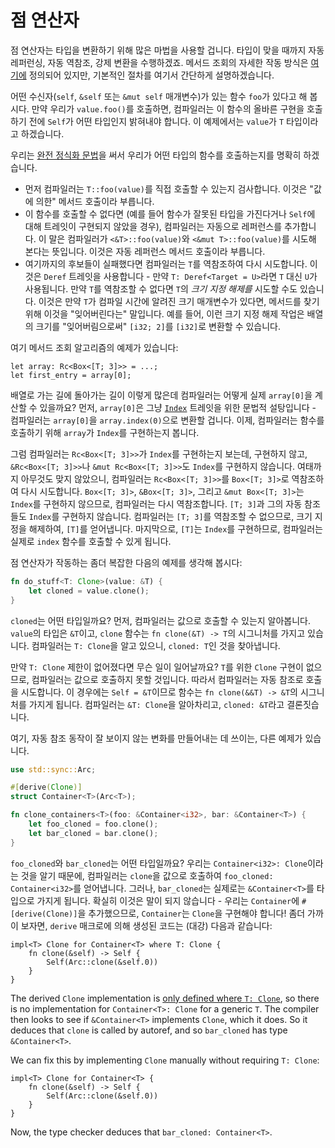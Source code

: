 # 점 연산자

점 연산자는 타입을 변환하기 위해 많은 마법을 사용할 겁니다. 타입이 맞을 때까지 자동 레퍼런싱, 자동 역참조, 강제 변환을 수행하겠죠. 메서드 조회의 자세한 작동 방식은 [여기에][method_lookup] 정의되어 있지만, 기본적인 절차를 여기서 간단하게 설명하겠습니다.

어떤 수신자(`self`, `&self` 또는 `&mut self` 매개변수)가 있는 함수 `foo`가 있다고 해 봅시다. 만약 우리가 `value.foo()`를 호출하면, 컴파일러는 이 함수의 올바른 구현을 호출하기 전에 `Self`가 어떤 타입인지 밝혀내야 합니다. 이 예제에서는 `value`가 `T` 타입이라고 하겠습니다.

우리는 [완전 정식화 문법][fqs]을 써서 우리가 어떤 타입의 함수를 호출하는지를 명확히 하겠습니다.

- 먼저 컴파일러는 `T::foo(value)`를 직접 호출할 수 있는지 검사합니다. 이것은 "값에 의한" 메서드 호출이라 부릅니다.
- 이 함수를 호출할 수 없다면 (예를 들어 함수가 잘못된 타입을 가진다거나 `Self`에 대해 트레잇이 구현되지 않았을 경우), 컴파일러는 자동으로 레퍼런스를 추가합니다. 이 말은 컴파일러가 `<&T>::foo(value)`와 `<&mut T>::foo(value)`를 시도해 본다는 뜻입니다. 이것은 자동 레퍼런스 메서드 호출이라 부릅니다.
- 여기까지의 후보들이 실패했다면 컴파일러는 `T`를 역참조하여 다시 시도합니다. 이것은 `Deref` 트레잇을 사용합니다 - 만약 `T: Deref<Target = U>`라면 `T` 대신 `U`가 사용됩니다. 만약 `T`를 역참조할 수 없다면 `T`의 _크기 지정 해제를_ 시도할 수도 있습니다. 이것은 만약 `T`가 컴파일 시간에 알려진 크기 매개변수가 있다면, 메서드를 찾기 위해 이것을 "잊어버린다는" 말입니다. 예를 들어, 이런 크기 지정 해제 작업은 배열의 크기를 "잊어버림으로써" `[i32; 2]`를 `[i32]`로 변환할 수 있습니다.


여기 메서드 조회 알고리즘의 예제가 있습니다:

```rust,ignore
let array: Rc<Box<[T; 3]>> = ...;
let first_entry = array[0];
```

배열로 가는 길에 돌아가는 길이 이렇게 많은데 컴파일러는 어떻게 실제 `array[0]`을 계산할 수 있을까요? 먼저, `array[0]`은 그냥 [`Index`][index] 트레잇을 위한 문법적 설탕입니다 - 컴파일러는 `array[0]`을 `array.index(0)`으로 변환할 겁니다. 
이제, 컴파일러는 함수를 호출하기 위해 `array`가 `Index`를 구현하는지 봅니다.

그럼 컴파일러는 `Rc<Box<[T; 3]>>`가 `Index`를 구현하는지 보는데, 구현하지 않고, `&Rc<Box<[T; 3]>>`나 `&mut Rc<Box<[T; 3]>>`도 `Index`를 구현하지 않습니다. 
여태까지 아무것도 맞지 않았으니, 컴파일러는 `Rc<Box<[T; 3]>>`를 `Box<[T; 3]>`로 역참조하여 다시 시도합니다. `Box<[T; 3]>`, `&Box<[T; 3]>`, 그리고 `&mut Box<[T; 3]>`는 `Index`를 구현하지 않으므로, 
컴파일러는 다시 역참조합니다. `[T; 3]`과 그의 자동 참조들도 `Index`를 구현하지 않습니다. 컴파일러는 `[T; 3]`를 역참조할 수 없으므로, 크기 지정을 해제하여, `[T]`를 얻어냅니다. 마지막으로, `[T]`는 `Index`를 구현하므로, 
컴파일러는 실제로 `index` 함수를 호출할 수 있게 됩니다.

점 연산자가 작동하는 좀더 복잡한 다음의 예제를 생각해 봅시다:

```rust
fn do_stuff<T: Clone>(value: &T) {
    let cloned = value.clone();
}
```

`cloned`는 어떤 타입일까요? 먼저, 컴파일러는 값으로 호출할 수 있는지 알아봅니다. `value`의 타입은 `&T`이고, `clone` 함수는 `fn clone(&T) -> T`의 시그니처를 가지고 있습니다. 컴파일러는 `T: Clone`을 알고 있으니, 
`cloned: T`인 것을 찾아냅니다.

만약 `T: Clone` 제한이 없어졌다면 무슨 일이 일어날까요? `T`를 위한 `Clone` 구현이 없으므로, 컴파일러는 값으로 호출하지 못할 것입니다. 따라서 컴파일러는 자동 참조로 호출을 시도합니다. 이 경우에는 `Self = &T`이므로 
함수는 `fn clone(&&T) -> &T`의 시그니처를 가지게 됩니다. 컴파일러는 `&T: Clone`을 알아차리고, `cloned: &T`라고 결론짓습니다.

여기, 자동 참조 동작이 잘 보이지 않는 변화를 만들어내는 데 쓰이는, 다른 예제가 있습니다.

```rust
use std::sync::Arc;

#[derive(Clone)]
struct Container<T>(Arc<T>);

fn clone_containers<T>(foo: &Container<i32>, bar: &Container<T>) {
    let foo_cloned = foo.clone();
    let bar_cloned = bar.clone();
}
```

`foo_cloned`와 `bar_cloned`는 어떤 타입일까요? 우리는 `Container<i32>: Clone`이라는 것을 알기 때문에, 컴파일러는 `clone`을 값으로 호출하여 `foo_cloned: Container<i32>`를 얻어냅니다. 그러나, 
`bar_cloned`는 실제로는 `&Container<T>`를 타입으로 가지게 됩니다. 확실히 이것은 말이 되지 않습니다 - 우리는 `Container`에 `#[derive(Clone)]`을 추가했으므로, `Container`는 `Clone`을 구현해야 합니다! 
좀더 가까이 보자면, `derive` 매크로에 의해 생성된 코드는 (대강) 다음과 같습니다:

```rust,ignore
impl<T> Clone for Container<T> where T: Clone {
    fn clone(&self) -> Self {
        Self(Arc::clone(&self.0))
    }
}
```



The derived `Clone` implementation is [only defined where `T: Clone`][clone],
so there is no implementation for `Container<T>: Clone` for a generic `T`.
The compiler then looks to see if `&Container<T>` implements `Clone`, which it does.
So it deduces that `clone` is called by autoref, and so `bar_cloned` has type
`&Container<T>`.

We can fix this by implementing `Clone` manually without requiring `T: Clone`:

```rust,ignore
impl<T> Clone for Container<T> {
    fn clone(&self) -> Self {
        Self(Arc::clone(&self.0))
    }
}
```

Now, the type checker deduces that `bar_cloned: Container<T>`.

[fqs]: https://doc.rust-lang.org/book/ch19-03-advanced-traits.html#fully-qualified-syntax-for-disambiguation-calling-methods-with-the-same-name
[method_lookup]: https://rustc-dev-guide.rust-lang.org/method-lookup.html
[index]: https://doc.rust-lang.org/std/ops/trait.Index.html
[clone]: https://doc.rust-lang.org/std/clone/trait.Clone.html#derivable
